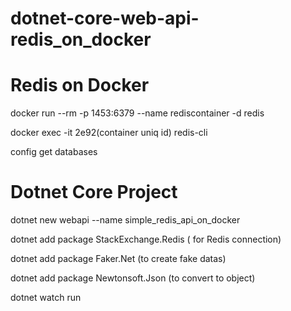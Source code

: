 # dotnet-core-web-api-redis_on_docker

# Redis on Docker
docker run --rm -p 1453:6379 --name rediscontainer -d redis

docker exec -it 2e92(container uniq id) redis-cli

config get databases

# Dotnet Core Project
dotnet new webapi --name simple_redis_api_on_docker

dotnet add package StackExchange.Redis ( for Redis connection)

dotnet add package Faker.Net (to create fake datas)

dotnet add package Newtonsoft.Json (to convert to object)

dotnet watch run


